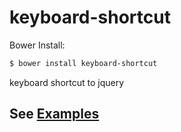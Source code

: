 # keyboard-shortcut

Bower Install:

```sh
$ bower install keyboard-shortcut
```
keyboard shortcut to jquery

## See [Examples](https://cdn.rawgit.com/mqxdev/keyboard-shortcut/master/examples.html)

